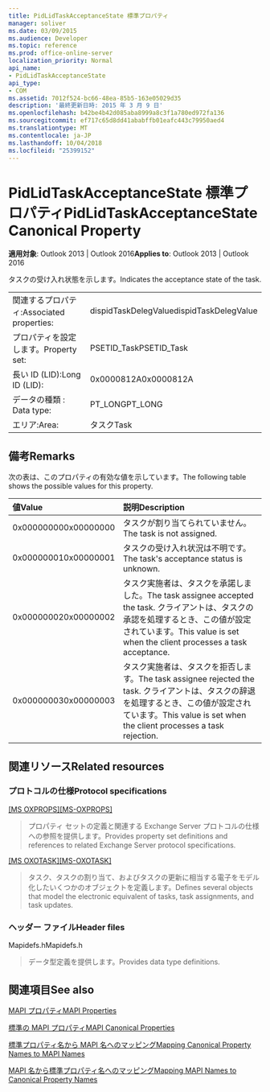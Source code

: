 ```yaml
---
title: PidLidTaskAcceptanceState 標準プロパティ
manager: soliver
ms.date: 03/09/2015
ms.audience: Developer
ms.topic: reference
ms.prod: office-online-server
localization_priority: Normal
api_name:
- PidLidTaskAcceptanceState
api_type:
- COM
ms.assetid: 7012f524-bc66-48ea-85b5-163e05029d35
description: '最終更新日時: 2015 年 3 月 9 日'
ms.openlocfilehash: b42be4b42d085aba8999a8c3f1a780ed972fa136
ms.sourcegitcommit: ef717c65d8dd41ababffb01eafc443c79950aed4
ms.translationtype: MT
ms.contentlocale: ja-JP
ms.lasthandoff: 10/04/2018
ms.locfileid: "25399152"
---
```

# <a name="pidlidtaskacceptancestate-canonical-property"></a><span data-ttu-id="50287-103">PidLidTaskAcceptanceState 標準プロパティ</span><span class="sxs-lookup"><span data-stu-id="50287-103">PidLidTaskAcceptanceState Canonical Property</span></span>

  
  
<span data-ttu-id="50287-104">**適用対象**: Outlook 2013 | Outlook 2016</span><span class="sxs-lookup"><span data-stu-id="50287-104">**Applies to**: Outlook 2013 | Outlook 2016</span></span> 
  
<span data-ttu-id="50287-105">タスクの受け入れ状態を示します。</span><span class="sxs-lookup"><span data-stu-id="50287-105">Indicates the acceptance state of the task.</span></span>
  
|||
|:-----|:-----|
|<span data-ttu-id="50287-106">関連するプロパティ:</span><span class="sxs-lookup"><span data-stu-id="50287-106">Associated properties:</span></span>  <br/> |<span data-ttu-id="50287-107">dispidTaskDelegValue</span><span class="sxs-lookup"><span data-stu-id="50287-107">dispidTaskDelegValue</span></span>  <br/> |
|<span data-ttu-id="50287-108">プロパティを設定します。</span><span class="sxs-lookup"><span data-stu-id="50287-108">Property set:</span></span>  <br/> |<span data-ttu-id="50287-109">PSETID_Task</span><span class="sxs-lookup"><span data-stu-id="50287-109">PSETID_Task</span></span>  <br/> |
|<span data-ttu-id="50287-110">長い ID (LID):</span><span class="sxs-lookup"><span data-stu-id="50287-110">Long ID (LID):</span></span>  <br/> |<span data-ttu-id="50287-111">0x0000812A</span><span class="sxs-lookup"><span data-stu-id="50287-111">0x0000812A</span></span>  <br/> |
|<span data-ttu-id="50287-112">データの種類 : </span><span class="sxs-lookup"><span data-stu-id="50287-112">Data type:</span></span>  <br/> |<span data-ttu-id="50287-113">PT_LONG</span><span class="sxs-lookup"><span data-stu-id="50287-113">PT_LONG</span></span>  <br/> |
|<span data-ttu-id="50287-114">エリア:</span><span class="sxs-lookup"><span data-stu-id="50287-114">Area:</span></span>  <br/> |<span data-ttu-id="50287-115">タスク</span><span class="sxs-lookup"><span data-stu-id="50287-115">Task</span></span>  <br/> |
   
## <a name="remarks"></a><span data-ttu-id="50287-116">備考</span><span class="sxs-lookup"><span data-stu-id="50287-116">Remarks</span></span>

<span data-ttu-id="50287-117">次の表は、このプロパティの有効な値を示しています。</span><span class="sxs-lookup"><span data-stu-id="50287-117">The following table shows the possible values for this property.</span></span>
  
|<span data-ttu-id="50287-118">**値**</span><span class="sxs-lookup"><span data-stu-id="50287-118">**Value**</span></span>|<span data-ttu-id="50287-119">**説明**</span><span class="sxs-lookup"><span data-stu-id="50287-119">**Description**</span></span>|
|:-----|:-----|
|<span data-ttu-id="50287-120">0x00000000</span><span class="sxs-lookup"><span data-stu-id="50287-120">0x00000000</span></span>  <br/> |<span data-ttu-id="50287-121">タスクが割り当てられていません。</span><span class="sxs-lookup"><span data-stu-id="50287-121">The task is not assigned.</span></span>  <br/> |
|<span data-ttu-id="50287-122">0x00000001</span><span class="sxs-lookup"><span data-stu-id="50287-122">0x00000001</span></span>  <br/> |<span data-ttu-id="50287-123">タスクの受け入れ状況は不明です。</span><span class="sxs-lookup"><span data-stu-id="50287-123">The task's acceptance status is unknown.</span></span>  <br/> |
|<span data-ttu-id="50287-124">0x00000002</span><span class="sxs-lookup"><span data-stu-id="50287-124">0x00000002</span></span>  <br/> |<span data-ttu-id="50287-125">タスク実施者は、タスクを承諾しました。</span><span class="sxs-lookup"><span data-stu-id="50287-125">The task assignee accepted the task.</span></span> <span data-ttu-id="50287-126">クライアントは、タスクの承認を処理するとき、この値が設定されています。</span><span class="sxs-lookup"><span data-stu-id="50287-126">This value is set when the client processes a task acceptance.</span></span>  <br/> |
|<span data-ttu-id="50287-127">0x00000003</span><span class="sxs-lookup"><span data-stu-id="50287-127">0x00000003</span></span>  <br/> |<span data-ttu-id="50287-128">タスク実施者は、タスクを拒否します。</span><span class="sxs-lookup"><span data-stu-id="50287-128">The task assignee rejected the task.</span></span> <span data-ttu-id="50287-129">クライアントは、タスクの辞退を処理するとき、この値が設定されています。</span><span class="sxs-lookup"><span data-stu-id="50287-129">This value is set when the client processes a task rejection.</span></span>  <br/> |
   
## <a name="related-resources"></a><span data-ttu-id="50287-130">関連リソース</span><span class="sxs-lookup"><span data-stu-id="50287-130">Related resources</span></span>

### <a name="protocol-specifications"></a><span data-ttu-id="50287-131">プロトコルの仕様</span><span class="sxs-lookup"><span data-stu-id="50287-131">Protocol specifications</span></span>

<span data-ttu-id="50287-132">[[MS OXPROPS]](https://msdn.microsoft.com/library/f6ab1613-aefe-447d-a49c-18217230b148%28Office.15%29.aspx)</span><span class="sxs-lookup"><span data-stu-id="50287-132">[[MS-OXPROPS]](https://msdn.microsoft.com/library/f6ab1613-aefe-447d-a49c-18217230b148%28Office.15%29.aspx)</span></span>
  
> <span data-ttu-id="50287-133">プロパティ セットの定義と関連する Exchange Server プロトコルの仕様への参照を提供します。</span><span class="sxs-lookup"><span data-stu-id="50287-133">Provides property set definitions and references to related Exchange Server protocol specifications.</span></span>
    
<span data-ttu-id="50287-134">[[MS OXOTASK]](https://msdn.microsoft.com/library/55600ec0-6195-4730-8436-59c7931ef27e%28Office.15%29.aspx)</span><span class="sxs-lookup"><span data-stu-id="50287-134">[[MS-OXOTASK]](https://msdn.microsoft.com/library/55600ec0-6195-4730-8436-59c7931ef27e%28Office.15%29.aspx)</span></span>
  
> <span data-ttu-id="50287-135">タスク、タスクの割り当て、およびタスクの更新に相当する電子をモデル化したいくつかのオブジェクトを定義します。</span><span class="sxs-lookup"><span data-stu-id="50287-135">Defines several objects that model the electronic equivalent of tasks, task assignments, and task updates.</span></span>
    
### <a name="header-files"></a><span data-ttu-id="50287-136">ヘッダー ファイル</span><span class="sxs-lookup"><span data-stu-id="50287-136">Header files</span></span>

<span data-ttu-id="50287-137">Mapidefs.h</span><span class="sxs-lookup"><span data-stu-id="50287-137">Mapidefs.h</span></span>
  
> <span data-ttu-id="50287-138">データ型定義を提供します。</span><span class="sxs-lookup"><span data-stu-id="50287-138">Provides data type definitions.</span></span>
    
## <a name="see-also"></a><span data-ttu-id="50287-139">関連項目</span><span class="sxs-lookup"><span data-stu-id="50287-139">See also</span></span>



[<span data-ttu-id="50287-140">MAPI プロパティ</span><span class="sxs-lookup"><span data-stu-id="50287-140">MAPI Properties</span></span>](mapi-properties.md)
  
[<span data-ttu-id="50287-141">標準の MAPI プロパティ</span><span class="sxs-lookup"><span data-stu-id="50287-141">MAPI Canonical Properties</span></span>](mapi-canonical-properties.md)
  
[<span data-ttu-id="50287-142">標準プロパティ名から MAPI 名へのマッピング</span><span class="sxs-lookup"><span data-stu-id="50287-142">Mapping Canonical Property Names to MAPI Names</span></span>](mapping-canonical-property-names-to-mapi-names.md)
  
[<span data-ttu-id="50287-143">MAPI 名から標準プロパティ名へのマッピング</span><span class="sxs-lookup"><span data-stu-id="50287-143">Mapping MAPI Names to Canonical Property Names</span></span>](mapping-mapi-names-to-canonical-property-names.md)

